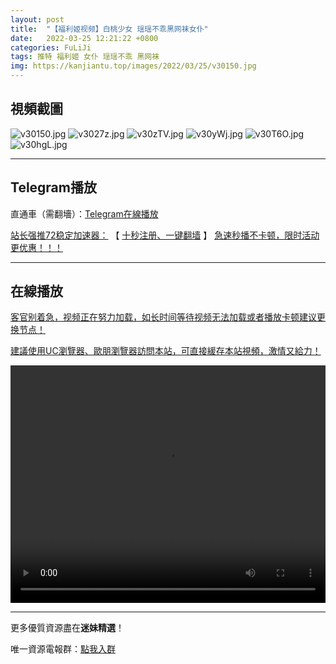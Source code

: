 ```yaml
---
layout: post
title:  "【福利姬视频】白桃少女 瑶瑶不乖黑网袜女仆"
date:   2022-03-25 12:21:22 +0800
categories: FuLiJi
tags: 推特 福利姬 女仆 瑶瑶不乖 黑网袜
img: https://kanjiantu.top/images/2022/03/25/v30150.jpg
---
```



## 視頻截圖

![v30150.jpg](https://kanjiantu.top/images/2022/03/25/v30150.jpg)
![v3027z.jpg](https://kanjiantu.top/images/2022/03/25/v3027z.jpg)
![v30zTV.jpg](https://kanjiantu.top/images/2022/03/25/v30zTV.jpg)
![v30yWj.jpg](https://kanjiantu.top/images/2022/03/25/v30yWj.jpg)
![v30T6O.jpg](https://kanjiantu.top/images/2022/03/25/v30T6O.jpg)
![v30hgL.jpg](https://kanjiantu.top/images/2022/03/25/v30hgL.jpg)

* * *
## Telegram播放

直通車（需翻墻）：[Telegram在線播放](https://t.me/mimeijingxuan/299)

<u>站长强推72稳定加速器：</u> 【 [十秒注册、一键翻墙](https://www.mimei.blog/skip/vpn.html) 】
<u>  急速秒播不卡顿，限时活动更优惠！！！</u>
* * *
## 在線播放
<u>客官别着急，视频正在努力加载，如长时间等待视频无法加载或者播放卡顿建议更换节点！</u>

<u>建議使用UC瀏覽器、歐朋瀏覽器訪問本站，可直接緩存本站視頻，激情又給力！</u>
<center><video src="https://cdn.publer.io/uploads/videos/624728a1db2797343b249b82/9b783f22a6bbf1f23d7dc63cee6610b4.mp4" width="100%" height="380px" controls="controls"></video></center>


* * *
更多優質資源盡在**迷妹精選**！

唯一資源電報群：[點我入群](https://t.me/mimeijingxuan)


